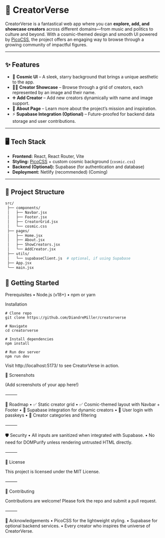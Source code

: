 # 🌌 CreatorVerse  

CreatorVerse is a fantastical web app where you can **explore, add, and showcase creators** across different domains—from music and politics to culture and beyond. With a cosmic-themed design and smooth UI powered by [PicoCSS](https://picocss.com/), the project offers an engaging way to browse through a growing community of impactful figures.  

---

## ✨ Features  

- 🎨 **Cosmic UI** – A sleek, starry background that brings a unique aesthetic to the app.  
- 🧑‍🎤 **Creator Showcase** – Browse through a grid of creators, each represented by an image and their name.  
- ➕ **Add Creator** – Add new creators dynamically with name and image support.  
- 🔎 **About Page** – Learn more about the project’s mission and inspiration.  
- ⚡ **Supabase Integration (Optional)** – Future-proofed for backend data storage and user contributions.  

---

## 🖥️ Tech Stack  

- **Frontend:** React, React Router, Vite  
- **Styling:** [PicoCSS](https://picocss.com/) + custom cosmic background (`cosmic.css`)  
- **Backend (Optional):** Supabase (for authentication and database)  
- **Deployment:**  Netlify (recommended) (Coming)

---

## 📂 Project Structure  

```bash
src/
 ├── components/
 │   ├── Navbar.jsx
 │   ├── Footer.jsx
 │   ├── CreatorGrid.jsx
 │   └── cosmic.css
 ├── pages/
 │   ├── Home.jsx
 │   ├── About.jsx
 │   ├── ShowCreators.jsx
 │   └── AddCreator.jsx
 ├── utils/
 │   └── supabaseClient.js  # optional, if using Supabase
 ├── App.jsx
 └── main.jsx
```

 ## 🚀 Getting Started

Prerequisites
	•	Node.js (v18+)
	•	npm or yarn

Installation

```
# Clone repo
git clone https://github.com/DiandreMiller/creatorverse

# Navigate
cd creatorverse

# Install dependencies
npm install

# Run dev server
npm run dev
```

Visit http://localhost:5173/ to see CreatorVerse in action.

🌠 Screenshots

(Add screenshots of your app here!)

⸻

🔮 Roadmap
	•	✅ Static creator grid
	•	✅ Cosmic-themed layout with Navbar + Footer
	•	🔲 Supabase integration for dynamic creators
	•	🔲 User login with passkeys
	•	🔲 Creator categories and filtering

⸻

🛡️ Security
	•	All inputs are sanitized when integrated with Supabase.
	•	No need for DOMPurify unless rendering untrusted HTML directly.

⸻

📜 License

This project is licensed under the MIT License.

⸻

🤝 Contributing

Contributions are welcome! Please fork the repo and submit a pull request.

⸻

🌌 Acknowledgements
	•	PicoCSS for the lightweight styling.
	•	Supabase for optional backend services.
	•	Every creator who inspires the universe of CreatorVerse.